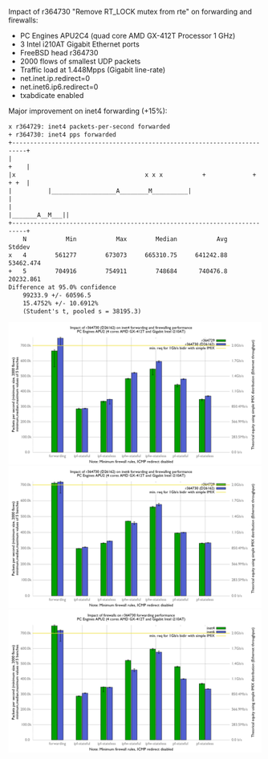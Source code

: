 Impact of r364730 "Remove RT_LOCK mutex from rte" on forwarding and firewalls:
  - PC Engines APU2C4 (quad core AMD GX-412T Processor 1 GHz)
  - 3 Intel i210AT Gigabit Ethernet ports
  - FreeBSD head r364730
  - 2000 flows of smallest UDP packets
  - Traffic load at 1.448Mpps (Gigabit line-rate)
  - net.inet.ip.redirect=0
  - net.inet6.ip6.redirect=0
  - txabdicate enabled

Major improvement on inet4 forwarding (+15%):
```
x r364729: inet4 packets-per-second forwarded
+ r364730: inet4 pps forwarded
+--------------------------------------------------------------------------+
|                                                                     +    |
|x                                    x x x           +             + + +  |
|          |__________________A________M__________|                        |
|                                                          |_______A__M___||
+--------------------------------------------------------------------------+
    N           Min           Max        Median           Avg        Stddev
x   4        561277        673073     665310.75     641242.88     53462.474
+   5        704916        754911        748684      740476.8     20232.861
Difference at 95.0% confidence
	99233.9 +/- 60596.5
	15.4752% +/- 10.6912%
	(Student's t, pooled s = 38195.3)
```

![Impact of r364730 (D26162) on inet4 forwarding and firewalls](graph-inet4.png)
![Impact of r364730 (D26162) on inet6 forwarding and firewalls](graph-inet6.png)
![Impact of firewalls on forwarding performance with r364730 (D26162)](graph-r364730.png)

